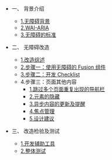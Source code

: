 


* 一、 背景介绍

    * [1.无障碍背景](./part1/basics.md)
    * [2.WAI-ARIA](./part1/WAI-ARIA.md)
    * [3.无障碍的标准](./part1/rules.md)

* 二、 无障碍改造

    * [1.改造综述](./part2/intro.md)
    * [2.步骤一：使用无障碍的 Fusion 组件](./part2/component-usage.md)
    * [3.步骤二：开发 Checklist](./part2/checklist.md)
    * 4.步骤三：页面其他内容
        * [1.跳过多个页面重复出现的导航栏](./part2/content-creation-link/page1.md)
        * [2.元素的隐藏](./part2/content-creation-link/page2.md)
        * [3.异步内容的更新及提醒](./part2/content-creation-link/page3.md)
        * [4.焦点管理](./part2/content-creation-link/page4.md)
        * [5.设计建议](./part2/content-creation-link/page5.md)
        
* 三、 改造检验及测试

    * [1.开发辅助工具](./part3/develop.md)
    * [2.整体测试](./part3/testing.md)
